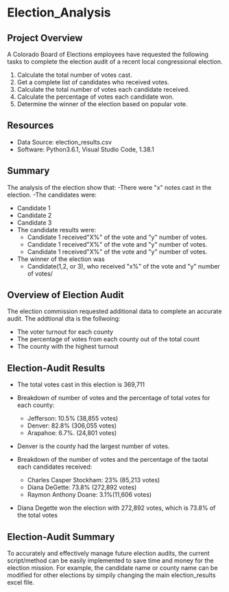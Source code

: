 # Election_Analysis

## Project Overview
A Colorado Board of Elections employees have requested the following tasks to complete the election audit of a recent local congressional election.

1. Calculate the total number of votes cast.
2. Get a complete list of candidates who received votes.
3. Calculate the total number of votes each candidate received.
4. Calculate the percentage of votes each candidate won.
5. Determine the winner of the election based on popular vote.

## Resources
- Data Source: election_results.csv
- Software: Python3.6.1, Visual Studio Code, 1.38.1

## Summary
The analysis of the election show that:
-There were "x" notes cast in the election.
-The candidates were:
  - Candidate 1
  - Candidate 2
  - Candidate 3
- The candidate results were:
  - Candidate 1 received"X%" of the vote and "y" number of votes.
  - Candidate 1 received"X%" of the vote and "y" number of votes.
  - Candidate 1 received"X%" of the vote and "y" number of votes.
- The winner of the election was
  - Candidate(1,2, or 3), who received "x%" of the vote and "y" number of votes/
  
 ## Overview of Election Audit
 The election commission requested additional data to complete an accurate audit. The addtional dta is the follwoing:
 - The voter turnout for each county
 - The percentage of votes from each county out of the total count
 - The county with the highest turnout
 
 ## Election-Audit Results
 - The total votes cast in this election is 369,711
 
 - Breakdown of number of votes and the percentage of total votes for each county:
    - Jefferson: 10.5% (38,855 votes)
    - Denver:    82.8% (306,055 votes)
    - Arapahoe:  6.7%. (24,801 votes)
    
- Denver is the county had the largest number of votes.
- Breakdown of the number of votes and the percentage of the taotal each candidates received:
    - Charles Casper Stockham: 23% (85,213 votes)
    - Diana DeGette:           73.8% (272,892 votes)
    - Raymon Anthony Doane:    3.1%(11,606 votes)
- Diana Degette won the election with 272,892 votes, which is 73.8% of the total votes

## Election-Audit Summary
To accurately and effectively manage future election audits, the current script/method can be easily implemented to save time and money for the election mission. For example, the candidate name or county name can be modified for other elections by simpily changing the main election_results excel file. 
    
